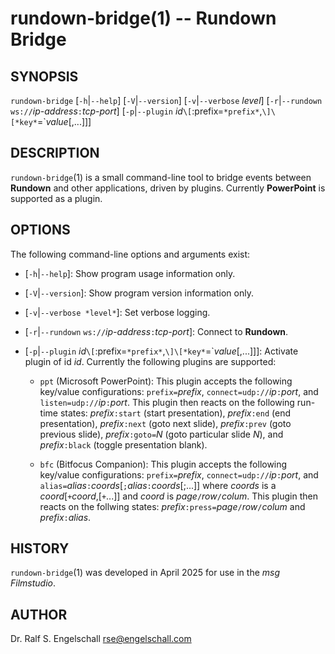 
# rundown-bridge(1) -- Rundown Bridge

## SYNOPSIS

`rundown-bridge`
\[`-h`|`--help`\]
\[`-V`|`--version`\]
\[`-v`|`--verbose` *level*\]
\[`-r`|`--rundown` `ws://`*ip-address*`:`*tcp-port*\]
\[`-p`|`--plugin` *id*`\[`:prefix=`*prefix*`,`\]\[*key*`=`*value*\[,...\]\]\]

## DESCRIPTION

`rundown-bridge`(1) is a small command-line tool to bridge events
between **Rundown** and other applications, driven by plugins. Currently
**PowerPoint** is supported as a plugin.

## OPTIONS

The following command-line options and arguments exist:

- \[`-h`|`--help`\]:
  Show program usage information only.

- \[`-V`|`--version`\]:
  Show program version information only.

- \[`-v`|`--verbose *level*`\]:
  Set verbose logging.

- \[`-r`|`--rundown` `ws://`*ip-address*`:`*tcp-port*\]:
  Connect to **Rundown**.

- \[`-p`|`--plugin` *id*`\[`:prefix=`*prefix*`,`\]\[*key*`=`*value*\[,...\]\]\]:
  Activate plugin of id *id*. Currently the following plugins are supported:

  - `ppt` (Microsoft PowerPoint):
    This plugin accepts the following key/value configurations:
    `prefix=`*prefix*, `connect=udp://`*ip*`:`*port*, and
    `listen=udp://`*ip*`:`*port*. This plugin then reacts on the
    following run-time states: *prefix*`:start` (start presentation),
    *prefix*`:end` (end presentation), *prefix*`:next` (goto next
    slide), *prefix*`:prev` (goto previous slide), *prefix*`:goto=`*N*
    (goto particular slide *N*), and *prefix*`:black` (toggle
    presentation blank).

  - `bfc` (Bitfocus Companion):
    This plugin accepts the following key/value configurations:
    `prefix=`*prefix*, `connect=udp://`*ip*`:`*port*, and
    `alias=`*alias*`:`*coords*[`;`*alias*`:`*coords*[;...]] where
    *coords* is a *coord*[`+`*coord*,[`+`...]] and *coord* is
    *page*`/`*row*`/`*colum*. This plugin then reacts on the
    follwing states: *prefix*`:press=`*page*`/`*row*`/`*colum* and
    *prefix*`:`*alias*.

## HISTORY

`rundown-bridge`(1) was developed in April 2025 for use in the *msg Filmstudio*.

## AUTHOR

Dr. Ralf S. Engelschall <rse@engelschall.com>

